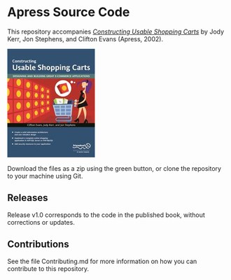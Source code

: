 # Apress Source Code

This repository accompanies [_Constructing Usable Shopping Carts_](http://www.apress.com/9781590594087) by Jody Kerr, Jon Stephens, and Clifton Evans (Apress, 2002).

![Cover image](9781590594087.jpg)

Download the files as a zip using the green button, or clone the repository to your machine using Git.

## Releases

Release v1.0 corresponds to the code in the published book, without corrections or updates.

## Contributions

See the file Contributing.md for more information on how you can contribute to this repository.
